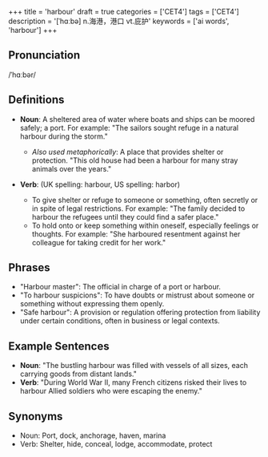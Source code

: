 +++
title = 'harbour'
draft = true
categories = ['CET4']
tags = ['CET4']
description = '[ˈhɑːbə] n.海港，港口 vt.庇护'
keywords = ['ai words', 'harbour']
+++

## Pronunciation
/ˈhɑːbər/

## Definitions
- **Noun**: A sheltered area of water where boats and ships can be moored safely; a port. For example: "The sailors sought refuge in a natural harbour during the storm."
  - _Also used metaphorically_: A place that provides shelter or protection. "This old house had been a harbour for many stray animals over the years."

- **Verb**: (UK spelling: harbour, US spelling: harbor) 
  - To give shelter or refuge to someone or something, often secretly or in spite of legal restrictions. For example: "The family decided to harbour the refugees until they could find a safer place."
  - To hold onto or keep something within oneself, especially feelings or thoughts. For example: "She harboured resentment against her colleague for taking credit for her work."

## Phrases
- "Harbour master": The official in charge of a port or harbour.
- "To harbour suspicions": To have doubts or mistrust about someone or something without expressing them openly.
- "Safe harbour": A provision or regulation offering protection from liability under certain conditions, often in business or legal contexts.

## Example Sentences
- **Noun**: "The bustling harbour was filled with vessels of all sizes, each carrying goods from distant lands."
- **Verb**: "During World War II, many French citizens risked their lives to harbour Allied soldiers who were escaping the enemy."

## Synonyms
- Noun: Port, dock, anchorage, haven, marina
- Verb: Shelter, hide, conceal, lodge, accommodate, protect
